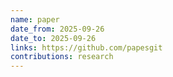 ```yaml
---
name: paper
date_from: 2025-09-26
date_to: 2025-09-26
links: https://github.com/papesgit
contributions: research
---
```

